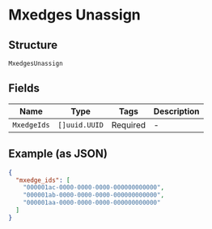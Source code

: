 
# Mxedges Unassign

## Structure

`MxedgesUnassign`

## Fields

| Name | Type | Tags | Description |
|  --- | --- | --- | --- |
| `MxedgeIds` | `[]uuid.UUID` | Required | - |

## Example (as JSON)

```json
{
  "mxedge_ids": [
    "000001ac-0000-0000-0000-000000000000",
    "000001ab-0000-0000-0000-000000000000",
    "000001aa-0000-0000-0000-000000000000"
  ]
}
```

